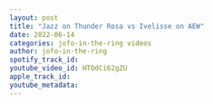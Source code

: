 ```yaml
---
layout: post
title: "Jazz on Thunder Rosa vs Ivelisse on AEW"
date: 2022-06-14
categories: jofo-in-the-ring videos
author: jofo-in-the-ring
spotify_track_id: 
youtube_video_id: HTOdCi62gZU
apple_track_id: 
youtube_metadata: 
---
```

